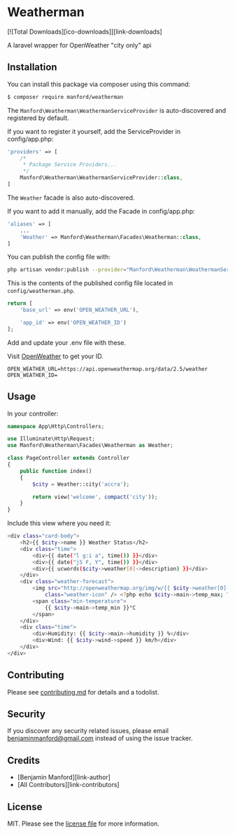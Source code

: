 # Weatherman

[![Total Downloads][ico-downloads]][link-downloads]

A laravel wrapper for OpenWeather "city only" api

## Installation

You can install this package via composer using this command:

```bash
$ composer require manford/weatherman
```

The `Manford\Weatherman\WeathermanServiceProvider` is auto-discovered and registered by default.

If you want to register it yourself, add the ServiceProvider in config/app.php:
```php
'providers' => [
    /*
     * Package Service Providers...
     */
    Manford\Weatherman\WeathermanServiceProvider::class,
]
```

The `Weather` facade is also auto-discovered.

If you want to add it manually, add the Facade in config/app.php:

```php
'aliases' => [
    ...
    'Weather' => Manford\Weatherman\Facades\Weatherman::class,
]
```

You can publish the config file with:
```bash
php artisan vendor:publish --provider="Manford\Weatherman\WeathermanServiceProvider"
```

This is the contents of the published config file located in `config/weatherman.php`.

```php
return [
    'base_url' => env('OPEN_WEATHER_URL'),

    'app_id' => env('OPEN_WEATHER_ID')
];
```

Add and update your .env file with these.

Visit [OpenWeather](https://home.openweathermap.org/api_keys) to get your ID.

```
OPEN_WEATHER_URL=https://api.openweathermap.org/data/2.5/weather
OPEN_WEATHER_ID=
```

## Usage
In your controller:

```php
namespace App\Http\Controllers;

use Illuminate\Http\Request;
use Manford\Weatherman\Facades\Weatherman as Weather;

class PageController extends Controller
{
    public function index()
    {
    	$city = Weather::city('accra');

    	return view('welcome', compact('city'));
    }
}
```

Include this view where you need it:

```bash
<div class="card-body">
    <h2>{{ $city->name }} Weather Status</h2>
    <div class="time">
        <div>{{ date("l g:i a", time()) }}</div>
        <div>{{ date("jS F, Y", time()) }}</div>
        <div>{{ ucwords($city->weather[0]->description) }}</div>
    </div>
    <div class="weather-forecast">
        <img src="http://openweathermap.org/img/w/{{ $city->weather[0]->icon }}.png"
            class="weather-icon" /> <?php echo $city->main->temp_max; ?>°C
        <span class="min-temperature">
            {{ $city->main->temp_min }}°C
        </span>
    </div>
    <div class="time">
        <div>Humidity: {{ $city->main->humidity }} %</div>
        <div>Wind: {{ $city->wind->speed }} km/h</div>
    </div>
</div>
```

## Contributing

Please see [contributing.md](contributing.md) for details and a todolist.

## Security

If you discover any security related issues, please email benjaminmanford@gmail.com instead of using the issue tracker.

## Credits

- [Benjamin Manford][link-author]
- [All Contributors][link-contributors]

## License

MIT. Please see the [license file](license.md) for more information.
